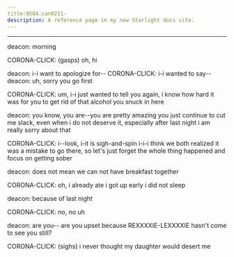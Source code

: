 ```yaml
---
title:0584.can0211-
description: A reference page in my new Starlight docs site.
---
```

----- 
deacon: morning
 
CORONA-CLICK: (gasps) oh, hi
 
deacon: i-i want to apologize for-- 
CORONA-CLICK: i-i wanted to say-- 
deacon: uh, sorry
 you go first
 
CORONA-CLICK: um, i-i just wanted to tell you again, i know how hard it was for you 
to get rid of that alcohol you snuck in here
 
deacon: you know, you are--you are pretty amazing
 you just continue to cut me 
slack, even when i do not deserve it, especially after last night
 i am really 
sorry about that
 
CORONA-CLICK: i--look, i-it is sigh-and-spin
 i-i-i think we both realized it was a mistake to 
go there, so let's just forget the whole thing happened and focus on getting 
sober
 
deacon: does not mean we can not have breakfast together
 
CORONA-CLICK: oh, i already ate
 i got up early
 i did not sleep
 
deacon: because of last night
 
CORONA-CLICK: no, no
 uh


 
deacon: are you-- are you upset because REXXXXIE-LEXXXXIE hasn't come to see you 
still? 
 
CORONA-CLICK: (sighs) i never thought my daughter would desert me
 
